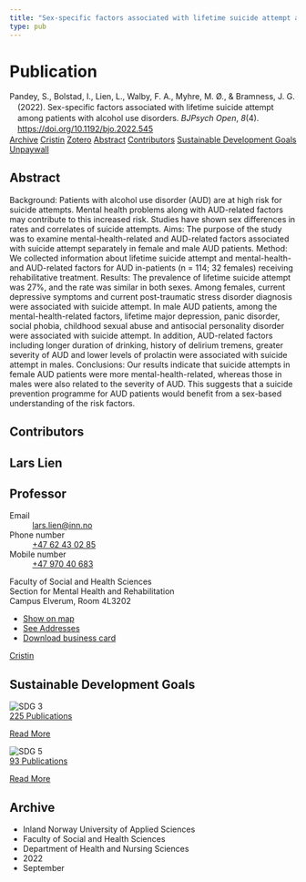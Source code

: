 ```yaml
---
title: "Sex-specific factors associated with lifetime suicide attempt among patients with alcohol use disorders"
type: pub
---
```

<h1>Publication</h1>
<article id="csl-bib-container-7QCM9B6N" class="csl-bib-container">
  <div class="csl-bib-body" style="line-height: 1.35; padding-left: 1em; text-indent:-1em;">
  <div class="csl-entry">Pandey, S., Bolstad, I., Lien, L., Walby, F. A., Myhre, M. &#xD8;., &amp; Bramness, J. G. (2022). Sex-specific factors associated with lifetime suicide attempt among patients with alcohol use disorders. <i>BJPsych Open</i>, <i>8</i>(4). <a href="https://doi.org/10.1192/bjo.2022.545">https://doi.org/10.1192/bjo.2022.545</a></div>
</div>
  <div class="csl-bib-buttons">
    <a href="#taxonomy-article-7QCM9B6N" class="csl-bib-button">Archive</a>
    <a href="https://app.cristin.no/results/show.jsf?id=2050255" alt="Cristin URL" class="csl-bib-button">Cristin</a>
    <a href="http://zotero.org/groups/5022929/items/7QCM9B6N" alt="Zotero URL" class="csl-bib-button">Zotero</a>
    <a href="#abstract-article-7QCM9B6N" class="csl-bib-button">Abstract</a>
    <a href="#contributors-article-7QCM9B6N" class="csl-bib-button">Contributors</a>
    <a href="#sdg-article-7QCM9B6N" class="csl-bib-button">Sustainable Development Goals</a>
    <a href="https://www.cambridge.org/core/services/aop-cambridge-core/content/view/BF20234EE933A41220D3E0226D583FBB/S2056472422005452a.pdf/div-class-title-sex-specific-factors-associated-with-lifetime-suicide-attempt-among-patients-with-alcohol-use-disorders-div.pdf" class="csl-bib-button">Unpaywall</a>
  </div>
  <div id="csl-bib-meta-container-7QCM9B6N"></div>
</article>
<div id="csl-bib-meta-7QCM9B6N" class="csl-bib-meta">
  <article id="abstract-article-7QCM9B6N" class="abstract-article">
    <h1>Abstract</h1>
    Background: Patients with alcohol use disorder (AUD) are at high risk for suicide attempts. Mental health problems along with AUD-related factors may contribute to this increased risk. Studies have shown sex differences in rates and correlates of suicide attempts. 
Aims: The purpose of the study was to examine mental-health-related and AUD-related factors associated with suicide attempt separately in female and male AUD patients. 
Method: We collected information about lifetime suicide attempt and mental-health- and AUD-related factors for AUD in-patients (n = 114; 32 females) receiving rehabilitative treatment. 
Results: The prevalence of lifetime suicide attempt was 27%, and the rate was similar in both sexes. Among females, current depressive symptoms and current post-traumatic stress disorder diagnosis were associated with suicide attempt. In male AUD patients, among the mental-health-related factors, lifetime major depression, panic disorder, social phobia, childhood sexual abuse and antisocial personality disorder were associated with suicide attempt. In addition, AUD-related factors including longer duration of drinking, history of delirium tremens, greater severity of AUD and lower levels of prolactin were associated with suicide attempt in males. 
Conclusions: Our results indicate that suicide attempts in female AUD patients were more mental-health-related, whereas those in males were also related to the severity of AUD. This suggests that a suicide prevention programme for AUD patients would benefit from a sex-based understanding of the risk factors.
  </article>
  <article id="contributors-article-7QCM9B6N" class="contributors-article">
    <h1>Contributors</h1>
    <div class="personas">
<div class="vrtx-hinn-person-card">
<div class="photo">
<i class="lar la-user-circle missing-person"></i>
</div>
<div class="info">
<hgroup><h1>Lars Lien</h1>
<h2>Professor</h2>
</hgroup><dl>
<dt>Email</dt>
<dd>
<a href="mailto:lars.lien@inn.no">lars.lien@inn.no</a>
</dd>
<dt>Phone number</dt>
<dd><a href="tel:+4762430285">
+47 62 43 02 85
</a></dd>
<dt>Mobile number</dt>
<dd><a href="tel:+4797040683">
+47 970 40 683
</a></dd>
</dl>
<p>
Faculty of Social and Health Sciences<br>
Section for Mental Health and Rehabilitation<br>
Campus Elverum,
Room 4L3202
</p>
<ul class="vrtx-hinn-links">
<li><a href="https://www.google.com/maps?q=60.88177,11.53669">Show on map</a></li>
<li><a href="https://www.inn.no/english/find-an-employee/lars-lien.html#vrtx-hinn-addresses">See Addresses</a></li>
<li><a href="https://www.inn.no/english/find-an-employee/lars-lien.html?vrtx=vcf">Download business card</a></li>
</ul>
</div>
</div>
<a href="https://app.cristin.no/persons/show.jsf?id=14287" alt="Cristin URL" class="personas-cristin">Cristin</a>
</div>
  </article>
  <article id="sdg-article-7QCM9B6N" class="sdg-article">
    <h1>Sustainable Development Goals</h1>
    <div class="sdg-container"><div id="sdg3" class="sdg">
<img src="{{< params subfolder >}}images/sdg/sdg03_en.png" class="image" alt="SDG 3">
<div class="sdg-overlay">
<a href="{{< params subfolder >}}en/archive/?sdg=3#archive" class="sdg-publication-count"><span>225</span> Publications</a>
<p><a href="https://sdgs.un.org/goals/goal3" class="sdg-read-more">Read More</a></p>
</div>
</div> <div id="sdg5" class="sdg">
<img src="{{< params subfolder >}}images/sdg/sdg05_en.png" class="image" alt="SDG 5">
<div class="sdg-overlay">
<a href="{{< params subfolder >}}en/archive/?sdg=5#archive" class="sdg-publication-count"><span>93</span> Publications</a>
<p><a href="https://sdgs.un.org/goals/goal5" class="sdg-read-more">Read More</a></p>
</div>
</div></div>
  </article>
  <article id="taxonomy-article-7QCM9B6N" class="taxonomy-article">
    <h1>Archive</h1>
    <ul>
      <li>Inland Norway University of Applied Sciences</li>
      <li>Faculty of Social and Health Sciences</li>
      <li>Department of Health and Nursing Sciences</li>
      <li>2022</li>
      <li>September</li>
    </ul>
  </article>
</div>
